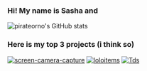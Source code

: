 ### Hi! My name is Sasha and 

![pirateorno's GitHub stats](https://github-readme-stats.vercel.app/api?username=pirateorno&theme=dark&show_icons=true)

### Here is my top 3 projects (i think so)
[![screen-camera-capture](https://github-readme-stats.vercel.app/api/pin/?username=pirateorno&repo=screen-camera-capture&show_owner=true)](https://github.com/pirateorno/screen-camera-capture)
[![loloitems](https://github-readme-stats.vercel.app/api/pin/?username=pirateorno&repo=loloitems&show_owner=true)](https://github.com/pirateorno/loloitems)
[![Tds](https://github-readme-stats.vercel.app/api/pin/?username=pirateorno&repo=Tds&show_owner=true)](https://github.com/pirateorno/Tds)


<!--
**pirateorno/pirateorno** is a ✨ _special_ ✨ repository because its `README.md` (this file) appears on your GitHub profile.

Here are some ideas to get you started:

- 🔭 I’m currently working on ...
- 🌱 I’m currently learning ...
- 👯 I’m looking to collaborate on ...
- 🤔 I’m looking for help with ...
- 💬 Ask me about ...
- 📫 How to reach me: ...
- 😄 Pronouns: ...
- ⚡ Fun fact: ...
-->
